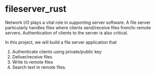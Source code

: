# fileserver_rust

Network I/O plays a vital role in supporting server software. A file server particularly handles files where clients send/receive files from/to remote servers. Authentication of clients to the server is also critical. 

In this project, we will build a file server application that 
1) Authenticate clients using private/public key
2) Deliver/receive files
3) Write to remote files
4) Search text in remote files.
